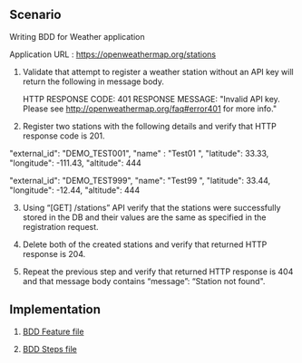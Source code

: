
## Scenario

Writing BDD for Weather application 

Application URL : https://openweathermap.org/stations 

1.	Validate that attempt to register a weather station without an API key will return the following in message body. 

	HTTP RESPONSE CODE: 401
	RESPONSE MESSAGE: "Invalid API key. Please see http://openweathermap.org/faq#error401 for more info." 

2.	Register two stations with the following details and verify that HTTP response code is 201. 

 
"external_id": "DEMO_TEST001",
"name" : "Test01 <Random Number>", 
"latitude": 33.33,
"longitude": -111.43,
"altitude": 444 
 
"external_id": "DEMO_TEST999",
"name": "Test99 <Random Number>", 
"latitude": 33.44,
"longitude": -12.44,
"altitude": 444 
 
3.	Using “[GET] /stations” API verify that the stations were successfully stored in the DB and their values are the same as specified in the registration request. 

4.	Delete both of the created stations and verify that returned HTTP response is 204. 

5.	Repeat the previous step and verify that returned HTTP response is 404 and that message body contains “message”: “Station not found".


## Implementation

1.    [BDD Feature file](src/test/java/com/bdd/cucumber/project/TestScenarios/features/MyBDDTests.feature)

2.    [BDD Steps file](src/test/java/com/bdd/cucumber/project/TestScenarios/Steps/MyBDDTestSteps.java)
